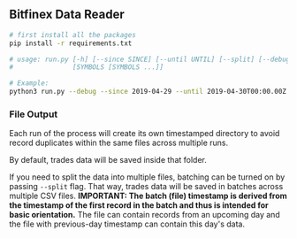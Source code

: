 ## Bitfinex Data Reader

```sh
# first install all the packages
pip install -r requirements.txt

# usage: run.py [-h] [--since SINCE] [--until UNTIL] [--split] [--debug]
#               [SYMBOLS [SYMBOLS ...]]

# Example:
python3 run.py --debug --since 2019-04-29 --until 2019-04-30T00:00.00Z btcusd xrpbtc
```

### File Output
Each run of the process will create its own timestamped directory
to avoid record duplicates within the same files across multiple runs.

By default, trades data will be saved inside that folder.

If you need to split the data into multiple files, batching can be turned on
by passing `--split` flag. That way, trades data will be saved in batches 
across multiple CSV files. **IMPORTANT: The batch (file) timestamp is derived
from the timestamp of the first record in the batch and thus is intended for
basic orientation.** The file can contain records from an upcoming
day and the file with previous-day timestamp can contain this day's data.

